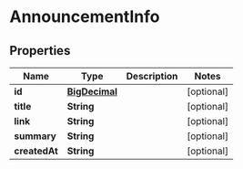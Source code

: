 
# AnnouncementInfo

## Properties
Name | Type | Description | Notes
------------ | ------------- | ------------- | -------------
**id** | [**BigDecimal**](BigDecimal.md) |  |  [optional]
**title** | **String** |  |  [optional]
**link** | **String** |  |  [optional]
**summary** | **String** |  |  [optional]
**createdAt** | **String** |  |  [optional]



